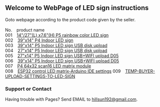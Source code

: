 ## Welcome to WebPage of LED sign instructions
Goto webpage according to the product code given by the seller.<br><br>
No. &ensp;     product name     
001 &ensp;   [14"/27"(L)  x7.6"(H) P5 rainbow color LED sign](https://wp.me/p6vctZ-hR)<br>
002 &ensp;   [39"x14" P4 Indoor LED sign](https://wp.me/p6vctZ-gp)<br>
003 &ensp;   [39"x14" P5 Indoor LED sign USB disk upload](https://wp.me/p6vctZ-dh)<br>
004 &ensp;   [27"x14" P5 Indoor LED sign USB disk upload](https://www.ledclub.net/2018/04/19/led-sign-first-use-note-sifi05p12864/) <br>
005 &ensp;   [27"x14" P5 Indoor LED sign USB+WIFI upload D05](https://www.ledclub.net/2019/12/31/27x14-p5-led-sign-2020-version/)<br>
006 &ensp;   [39"x14" P5 Indoor LED sign USB+WIFI upload D05](https://wp.me/p6vctZ-gr)<br>
007 &ensp;   [P4 64x32 scan16 LED matrix module ](https://wp.me/p6vctZ-kV)<br> 
008 &ensp;   [ESP32 control LED matrix-Arduino IDE settings](https://wp.me/p6vctZ-mD)
009 &ensp;   [TEMP-BUYER-UPLOAD-SETTINGS-TO-LED-SIGN](https://www.ledclub.net/2024/01/04/use-usb-drive-to-upload-settings-to-led-sign/)


### Support or Contact

Having trouble with Pages? Send EMAIL to hillsun192@gmail.com.
